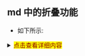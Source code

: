 
## md 中的折叠功能

- 如下所示:

<details>

<summary><mark><font color=darkred>点击查看详细内容</font></mark></summary>


显示图片
![](google_log.jpg)

**<summary>标签与正文间一定要空一行！！！**

</details>

